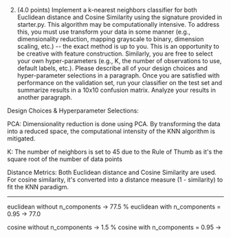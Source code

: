 2. (4.0 points) Implement a k-nearest neighbors classifier for both Euclidean distance and
Cosine Similarity using the signature provided in starter.py. This algorithm may be
computationally intensive. To address this, you must use transform your data in some
manner (e.g., dimensionality reduction, mapping grayscale to binary, dimension scaling,
etc.) -- the exact method is up to you. This is an opportunity to be creative with feature
construction. Similarly, you are free to select your own hyper-parameters (e.g., K, the
number of observations to use, default labels, etc.). Please describe all of your design
choices and hyper-parameter selections in a paragraph. Once you are satisfied with
performance on the validation set, run your classifier on the test set and summarize results in
a 10x10 confusion matrix. Analyze your results in another paragraph.


Design Choices & Hyperparameter Selections:

PCA: Dimensionality reduction is done using PCA. By transforming the data into a reduced space, the computational intensity of the KNN algorithm is mitigated.

K: The number of neighbors is set to 45 due to the Rule of Thumb as it's the square root of the number of data points

Distance Metrics: Both Euclidean distance and Cosine Similarity are used. For cosine similarity, it's converted into a distance measure (1 - similarity) to fit the KNN paradigm.

---------
euclidean without n_components -> 77.5 %
euclidean with n_components = 0.95 -> 77.0

cosine without n_components -> 1.5 %
cosine with n_components = 0.95 -> 

